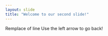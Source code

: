 ```yaml
---
layout: slide
title: "Welcome to our second slide!"
---
```

Remplace of line
Use the left arrow to go back!
